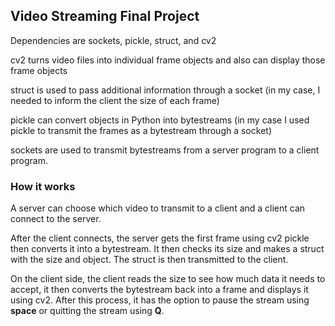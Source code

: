 ## Video Streaming Final Project

Dependencies are sockets, pickle, struct, and cv2

cv2 turns video files into individual frame objects and also can display those frame objects

struct is used to pass additional information through a socket (in my case, I needed to inform the client the size of each frame)

pickle can convert objects in Python into bytestreams (in my case I used pickle to transmit the frames as a bytestream through a socket)

sockets are used to transmit bytestreams from a server program to a client program.

### How it works

A server can choose which video to transmit to a client and a client can connect to the server.

After the client connects, the server gets the first frame using cv2 pickle then converts it into a bytestream. It then checks its size and makes a struct with the size and object. The struct is then transmitted to the client.

On the client side, the client reads the size to see how much data it needs to accept, it then converts the bytestream back into a frame and displays it using cv2. After this process, it has the option to pause the stream using **space** or quitting the stream using **Q**. 
